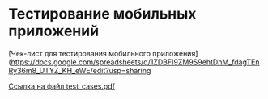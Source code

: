# Тестирование мобильных приложений
[Чек-лист для тестирования мобильного приложения](https://docs.google.com/spreadsheets/d/1ZDBFI9ZM9S9ehtDhM_fdagTEnRy36m8_UTYZ_KH_eWE/edit?usp=sharing

[Ссылка на файл test_cases.pdf](https://github.com/KseniiaPetrova923/mobile/blob/main/test_cases.pdf)
